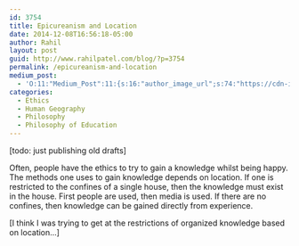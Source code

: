```yaml
---
id: 3754
title: Epicureanism and Location
date: 2014-12-08T16:56:18-05:00
author: Rahil
layout: post
guid: http://www.rahilpatel.com/blog/?p=3754
permalink: /epicureanism-and-location
medium_post:
  - 'O:11:"Medium_Post":11:{s:16:"author_image_url";s:74:"https://cdn-images-1.medium.com/fit/c/200/200/1*dmbNkD5D-u45r44go_cf0g.png";s:10:"author_url";s:28:"https://medium.com/@rahil627";s:11:"byline_name";N;s:12:"byline_email";N;s:10:"cross_link";s:2:"no";s:2:"id";s:12:"721b75ac0f56";s:21:"follower_notification";s:3:"yes";s:7:"license";s:19:"all-rights-reserved";s:14:"publication_id";s:2:"-1";s:6:"status";s:6:"public";s:3:"url";s:67:"https://medium.com/@rahil627/epicureanism-and-location-721b75ac0f56";}'
categories:
  - Ethics
  - Human Geography
  - Philosophy
  - Philosophy of Education
---
```

[todo: just publishing old drafts]

Often, people have the ethics to try to gain a knowledge whilst being happy. The methods one uses to gain knowledge depends on location. If one is restricted to the confines of a single house, then the knowledge must exist in the house. First people are used, then media is used. If there are no confines, then knowledge can be gained directly from experience.

[I think I was trying to get at the restrictions of organized knowledge based on location&#8230;]